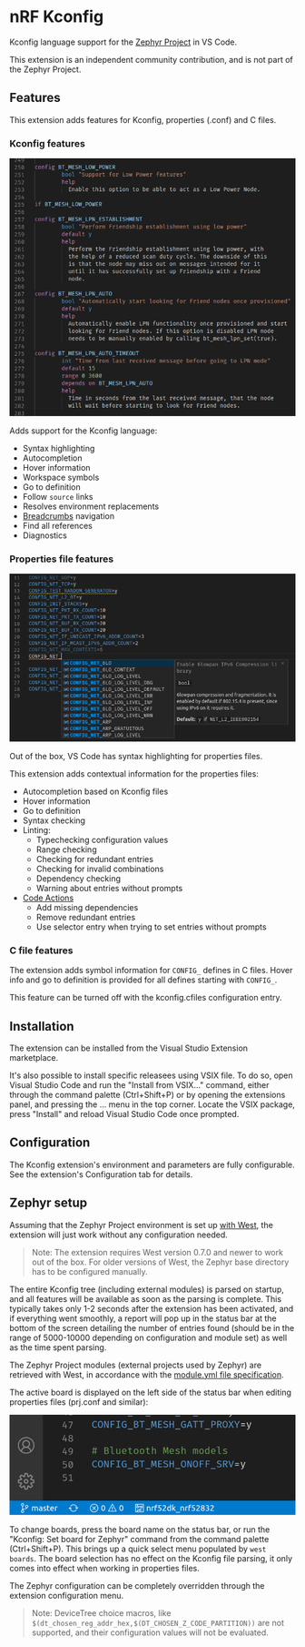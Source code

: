 # nRF Kconfig

Kconfig language support for the [Zephyr Project](https://www.zephyrproject.org/) in VS Code.

This extension is an independent community contribution, and is not part of the Zephyr Project.

## Features

This extension adds features for Kconfig, properties (.conf) and C files.

### Kconfig features

![](doc/syntax.png)

Adds support for the Kconfig language:
- Syntax highlighting
- Autocompletion
- Hover information
- Workspace symbols
- Go to definition
- Follow `source` links
- Resolves environment replacements
- [Breadcrumbs](https://code.visualstudio.com/docs/editor/editingevolved#_breadcrumbs) navigation
- Find all references
- Diagnostics

### Properties file features

![](doc/completion.png)

Out of the box, VS Code has syntax highlighting for properties files.

This extension adds contextual information for the properties files:
- Autocompletion based on Kconfig files
- Hover information
- Go to definition
- Syntax checking
- Linting:
  - Typechecking configuration values
  - Range checking
  - Checking for redundant entries
  - Checking for invalid combinations
  - Dependency checking
  - Warning about entries without prompts
- [Code Actions](https://code.visualstudio.com/docs/editor/editingevolved#_code-action)
  - Add missing dependencies
  - Remove redundant entries
  - Use selector entry when trying to set entries without prompts

### C file features

The extension adds symbol information for `CONFIG_` defines in C files.
Hover info and go to definition is provided for all defines starting with `CONFIG_`.

This feature can be turned off with the kconfig.cfiles configuration entry.

## Installation

The extension can be installed from the Visual Studio Extension marketplace.

It's also possible to install specific releasees using VSIX file. To do so, open Visual Studio Code and run the "Install from VSIX..." command, either through the command palette (Ctrl+Shift+P) or by opening the extensions panel, and pressing the ... menu in the top corner. Locate the VSIX package, press "Install" and reload Visual Studio Code once prompted.

## Configuration

The Kconfig extension's environment and parameters are fully configurable. See the extension's Configuration tab for details.

## Zephyr setup

Assuming that the Zephyr Project environment is set up
[with West](https://docs.zephyrproject.org/latest/getting_started/index.html#get-the-source-code),
the extension will just work without any configuration needed.

> Note: The extension requires West version 0.7.0 and newer to work out of the box. For older versions of West, the Zephyr base directory has to be configured manually.

The entire Kconfig tree (including external modules) is parsed on startup,
and all features will be available as soon as the parsing is complete. This typically takes only 1-2 seconds
after the extension has been activated, and if everything went smoothly, a report will pop up in the
status bar at the bottom of the screen detailing the number of entries found (should be in the range of
5000-10000 depending on configuration and module set) as well as the time spent parsing.

The Zephyr Project modules (external projects used by Zephyr) are retrieved
with West, in accordance with the [module.yml file specification](https://docs.zephyrproject.org/latest/guides/modules.html#module-inclusion).

The active board is displayed on the left side of the status bar when editing properties files (prj.conf and similar):

![Zephyr board](doc/zephyr_board.png)

To change boards, press the board name on the status bar, or run the "Kconfig: Set board for Zephyr"
command from the command palette (Ctrl+Shift+P). This brings up a quick select menu populated by `west boards`.
The board selection has no effect on the Kconfig file parsing, it only comes into effect when working in properties files.

The Zephyr configuration can be completely overridden through the extension configuration menu.

> Note: DeviceTree choice macros, like `$(dt_chosen_reg_addr_hex,$(DT_CHOSEN_Z_CODE_PARTITION))` are not supported, and their configuration values will not be evaluated.
